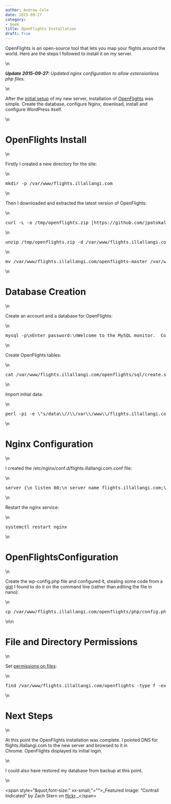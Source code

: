 ```yaml
---
author: Andrew Cole
date: 2015-09-27
category:
- geek
title: OpenFlights Installation
draft: True
---
```


OpenFlights is an open-source tool that lets you map your flights around the world. Here are the steps I followed to install it on my server.

\n

<span id="\&quot;more-130\&quot;"></span>_**Update 2015-09-27:** Updated nginx configuration to allow extensionless php files._

\n

After the [initial setup](\"https://illallangi.com/2015/07/18/server-setup/\") of my new server, installation of [OpenFlights](\"http://openflights.org/\") was simple. Create the database, configure Nginx, download, install and configure WordPress itself.

\n

# OpenFlights Install

\n

Firstly I created a new directory for the site:

\n

<pre class="\&quot;brush:" bash;\"="">mkdir -p /var/www/flights.illallangi.com</pre>

\n

Then I downloaded and extracted the latest version of OpenFlights:

\n

<pre class="\&quot;brush:" bash;\"="">curl -L -o /tmp/openflights.zip [https://github.com/jpatokal/openflights/archive/master.zip](\"https://github.com/jpatokal/openflights/archive/master.zip\" "\"https://github.com/jpatokal/openflights/archive/master.zip\"")</pre>

\n

<pre class="\&quot;brush:" bash;\"="">unzip /tmp/openflights.zip -d /var/www/flights.illallangi.com</pre>

\n

<pre class="\&quot;brush:" bash;\"="">mv /var/www/flights.illallangi.com/openflights-master /var/www/flights.illallangi.com/openflights</pre>

\n

# Database Creation

\n

Create an account and a database for OpenFlights:

\n

<pre class="\&quot;brush:" bash;\"="">mysql -p\nEnter password:\nWelcome to the MySQL monitor.  Commands end with ; or \\g.\nYour MySQL connection id is 5340 to server version: 3.23.54\n \nType 'help;' or '\\h' for help. Type '\\c' to clear the buffer.\n \nmysql> CREATE DATABASE flights;\nQuery OK, 1 row affected (0.00 sec)\n \nmysql> GRANT ALL PRIVILEGES ON flights.* TO [\"flights\"@\"localhost\"\n](\"mailto:"flights\\"@"localhost"\")    -> IDENTIFIED BY \"password\";\nQuery OK, 0 rows affected (0.00 sec)\n  \nmysql> FLUSH PRIVILEGES;\nQuery OK, 0 rows affected (0.01 sec)\n\nmysql> EXIT\nBye</pre>

\n

Create OpenFlights tables:

\n

<pre class="\&quot;brush:" bash;\"="">cat /var/www/flights.illallangi.com/openflights/sql/create.sql | grep -v CREATE\\ [UD] | grep -v GRANT | grep -v CONNECT | mysql -D flights -p</pre>

\n

Import initial data:

\n

<pre class="\&quot;brush:" bash;\"="">perl -pi -e \"s/data\\//\\/var\\/www\\/flights.illallangi.com\\/openflights\\/data\\//g\" /var/www/flights.illallangi.com/openflights/sql/load-data.sql\nperl -pi -e \"s/locale\\//\\/var\\/www\\/flights.illallangi.com\\/openflights\\/locale\\//g\" /var/www/flights.illallangi.com/openflights/sql/load-data.sql\ncat /var/www/flights.illallangi.com/openflights/sql/load-data.sql | mysql -D flights -p --local-infile</pre>

\n

# Nginx Configuration

\n

I created the /etc/nginx/conf.d/flights.illallangi.com.conf file:

\n

<pre class="\&quot;brush:" bash;\"="">server {\n listen 80;\n server_name flights.illallangi.com;\n\n index index.php index.html;\n include /etc/nginx/default.d/*.conf;\n root /var/www/flights.illallangi.com/openflights;\n\n location / {\n try_files $uri $uri/ @php;\n }\n\n location @php {\n fastcgi_param SCRIPT_FILENAME \"$document_root$uri.php\";\n fastcgi_param PATH_TRANSLATED \"$document_root$uri.php\";\n fastcgi_param QUERY_STRING $args;\n\n include fastcgi_params;\n fastcgi_pass 127.0.0.1:9000;\n fastcgi_index index.php;\n }\n}\n\n</pre>

\n

Restart the nginx service:

\n

<pre class="\&quot;brush:" bash;\"="">systemctl restart nginx</pre>

\n

# OpenFlightsConfiguration

\n

Create the wp-config.php file and configured it, stealing some code from a [gist](\"https://gist.github.com/bgallagh3r/2853221\") I found to do it on the command line (rather than editing the file in nano):

\n

<pre class="\&quot;brush:" bash;\"="">cp /var/www/flights.illallangi.com/openflights/php/config.php.sample /var/www/flights.illallangi.com/openflights/php/config.php\nperl -pi -e \"s/flightdb2/flights/g\" /var/www/flights.illallangi.com/openflights/php/config.php\nperl -pi -e \"s/openflights/flights/g\" /var/www/flights.illallangi.com/openflights/php/config.php\nperl -pi -e \"s/\\\"\\\"/\\\"password\\\"/g\" /var/www/flights.illallangi.com/openflights/php/config.php\n</pre>

\n\n

# File and Directory Permissions

\n

Set [permissions on files](\"http://www.smashingmagazine.com/2014/05/08/proper-wordpress-filesystem-permissions-ownerships/\"):

\n

<pre class="\&quot;brush:" bash;\"="">find /var/www/flights.illallangi.com/openflights -type f -exec chmod 664 {} +\nfind /var/www/flights.illallangi.com/openflights -type d -exec chmod 775 {} +\nchown -R apache.nobody /var/www/flights.illallangi.com/openflights</pre>

\n

# Next Steps

\n

At this point the OpenFlights installation was complete. I pointed DNS for flights.illallangi.com to the new server and browsed to it in Chrome. OpenFlights displayed its initial login.

\n

I could also have restored my database from backup at this point.

\n

<span style="\&quot;font-size:" xx-small;\"="">_Featured Image: “Contrail Indicated” by Zach Stern on [flickr](\"https://www.flickr.com/photos/zachstern/14370526025/\")._</span>